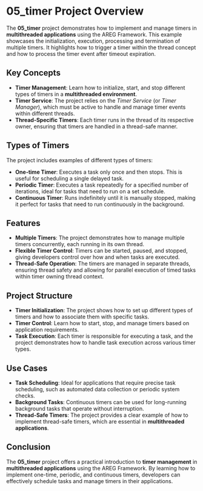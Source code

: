 # 05_timer Project Overview

The **05_timer** project demonstrates how to implement and manage timers in **multithreaded applications** using the AREG Framework. This example showcases the initialization, execution, processing and termination of multiple timers. It highlights how to trigger a timer within the thread concept and how to process the timer event after timeout expiration.

## Key Concepts

- **Timer Management**: Learn how to initialize, start, and stop different types of timers in a **multithreaded environment**.
- **Timer Service**: The project relies on the *Timer Service* (or *Timer Manager*), which must be active to handle and manage timer events within different threads.
- **Thread-Specific Timers**: Each timer runs in the thread of its respective owner, ensuring that timers are handled in a thread-safe manner.

## Types of Timers

The project includes examples of different types of timers:

- **One-time Timer**: Executes a task only once and then stops. This is useful for scheduling a single delayed task.
- **Periodic Timer**: Executes a task repeatedly for a specified number of iterations, ideal for tasks that need to run on a set schedule.
- **Continuous Timer**: Runs indefinitely until it is manually stopped, making it perfect for tasks that need to run continuously in the background.

## Features

- **Multiple Timers**: The project demonstrates how to manage multiple timers concurrently, each running in its own thread.
- **Flexible Timer Control**: Timers can be started, paused, and stopped, giving developers control over how and when tasks are executed.
- **Thread-Safe Operation**: The timers are managed in separate threads, ensuring thread safety and allowing for parallel execution of timed tasks within timer owning thread context.

## Project Structure

- **Timer Initialization**: The project shows how to set up different types of timers and how to associate them with specific tasks.
- **Timer Control**: Learn how to start, stop, and manage timers based on application requirements.
- **Task Execution**: Each timer is responsible for executing a task, and the project demonstrates how to handle task execution across various timer types.

## Use Cases

- **Task Scheduling**: Ideal for applications that require precise task scheduling, such as automated data collection or periodic system checks.
- **Background Tasks**: Continuous timers can be used for long-running background tasks that operate without interruption.
- **Thread-Safe Timers**: The project provides a clear example of how to implement thread-safe timers, which are essential in **multithreaded applications**.

## Conclusion

The **05_timer** project offers a practical introduction to **timer management** in **multithreaded applications** using the AREG Framework. By learning how to implement one-time, periodic, and continuous timers, developers can effectively schedule tasks and manage timers in their applications.
